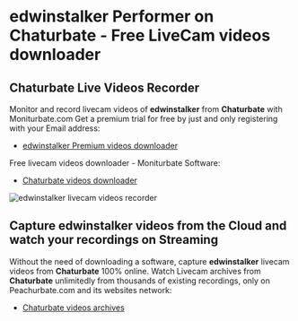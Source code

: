 # edwinstalker Performer on Chaturbate - Free LiveCam videos downloader

## Chaturbate Live Videos Recorder

Monitor and record livecam videos of **edwinstalker** from **Chaturbate** with Moniturbate.com
Get a premium trial for free by just and only registering with your Email address:
* [edwinstalker Premium videos downloader](https://moniturbate.com/request-demo-licence-key.html)

Free livecam videos downloader - Moniturbate Software:
* [Chaturbate videos downloader](https://moniturbate.com/moniturbate-download-software.html)

![edwinstalker livecam videos recorder](https://peachurnet.com/templates/moniturbate-software.png)


## Capture edwinstalker videos from the Cloud and watch your recordings on Streaming

Without the need of downloading a software, capture **edwinstalker** livecam videos from **Chaturbate** 100% online.
Watch Livecam archives from **Chaturbate** unlimitedly from thousands of existing recordings, only on Peachurbate.com and its websites network:
* [Chaturbate videos archives](https://peachurnet.com/)